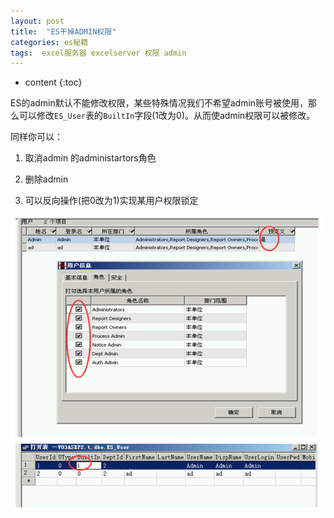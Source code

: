 ```yaml
---
layout: post
title:  "ES干掉ADMIN权限"
categories: es秘籍
tags:  excel服务器 excelserver 权限 admin
---
```


* content
{:toc}

ES的admin默认不能修改权限，某些特殊情况我们不希望admin账号被使用，那么可以修改`ES_User`表的`BuiltIn`字段(1改为0)。从而使admin权限可以被修改。

同样你可以：

1. 取消admin 的administartors角色

2. 删除admin

3. 可以反向操作(把0改为1)实现某用户权限锁定

![](/img/ess9-1.jpg)
